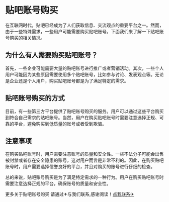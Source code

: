 # 贴吧账号购买

在互联网时代，贴吧已经成为了人们获取信息、交流观点的重要平台之一。然而，由于一些特殊需求，一些用户可能需要购买贴吧账号。下面我们来了解一下贴吧账号购买的相关情况。

## 为什么有人需要购买贴吧账号？

首先，一些企业可能需要大量的贴吧账号进行推广或者营销活动。其次，一些个人用户可能因为某些原因需要使用多个贴吧账号，比如参与讨论、发表观点等。无论是企业还是个人用户，购买贴吧账号都是为了满足特定的需求。

## 贴吧账号购买的方式

目前，有一些第三方平台提供了贴吧账号购买的服务。用户可以通过这些平台购买到符合自己需求的贴吧账号。当然，用户在购买贴吧账号时需要注意选择正规、可靠的平台，避免购买到低质量的账号或者受到欺骗。

## 注意事项

在购买贴吧账号时，用户需要注意账号的质量和安全性。一些不法分子可能会出售被封禁或者存在安全隐患的账号，这对用户而言是非常不利的。因此，在购买贴吧账号时，用户需要选择信誉良好的平台，并且对购买的账号进行仔细的检查。

总的来说，贴吧账号购买是为了满足特定需求的一种行为。用户在购买贴吧账号时需要注意选择正规的平台，确保账号的质量和安全性。

更多关于贴吧账号购买 请通过✈与我们联系,感谢阅读！[点我联系✈](https://dl.G208.com)